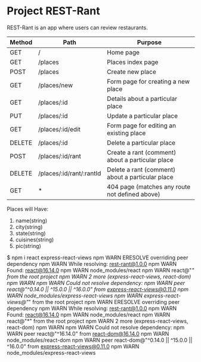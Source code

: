 # Project REST-Rant

REST-Rant is an app where users can review restaurants.

| Method      | Path        | Purpose   |
| ----------- | ----------- | --------- |
| GET         |      /      | Home page |
| GET         |      /places       | Places index page |
| POST        |      /places       | Create new place |
| GET         |      /places/new       | Form page for creating a new place |
| GET         |      /places/:id       | Details about a particular place |
| PUT         |      /places/:id       | Update a particular place |
| GET         |      /places/:id/edit       | Form page for editing an existing place |
| DELETE      |      /places/:id       | Delete a particular place |
| POST        |      /places/:id/rant       | Create a rant (comment) about a particular place |
| DELETE      |      /places/:id/rant/:rantId       | Delete a rant (comment) about a particular place |
| GET         |      *       | 404 page (matches any route not defined above) |

Places will Have:
1. name(string)
2. city(string)
3. state(string)
4. cuisines(string)
5. pic(string)


$ npm i react express-react-views
npm WARN ERESOLVE overriding peer dependency
npm WARN While resolving: rest-rant@1.0.0
npm WARN Found: react@16.14.0
npm WARN node_modules/react
npm WARN   react@"*" from the root project
npm WARN   2 more (express-react-views, react-dom)
npm WARN
npm WARN Could not resolve dependency:
npm WARN peer react@"^0.14.0 || ^15.0.0 || ^16.0.0" from express-react-views@0.11.0
npm WARN node_modules/express-react-views
npm WARN   express-react-views@"*" from the root project
npm WARN ERESOLVE overriding peer dependency
npm WARN While resolving: rest-rant@1.0.0
npm WARN Found: react@16.14.0
npm WARN node_modules/react
npm WARN   react@"*" from the root project
npm WARN   2 more (express-react-views, react-dom)
npm WARN
npm WARN Could not resolve dependency:
npm WARN peer react@"^16.14.0" from react-dom@16.14.0
npm WARN node_modules/react-dom
npm WARN   peer react-dom@"^0.14.0 || ^15.0.0 || ^16.0.0" from express-react-views@0.11.0
npm WARN   node_modules/express-react-views